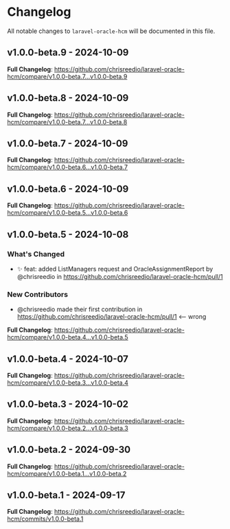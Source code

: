 # Changelog

All notable changes to `laravel-oracle-hcm` will be documented in this file.

## v1.0.0-beta.9 - 2024-10-09

**Full Changelog**: https://github.com/chrisreedio/laravel-oracle-hcm/compare/v1.0.0-beta.7...v1.0.0-beta.9

## v1.0.0-beta.8 - 2024-10-09

**Full Changelog**: https://github.com/chrisreedio/laravel-oracle-hcm/compare/v1.0.0-beta.7...v1.0.0-beta.8

## v1.0.0-beta.7 - 2024-10-09

**Full Changelog**: https://github.com/chrisreedio/laravel-oracle-hcm/compare/v1.0.0-beta.6...v1.0.0-beta.7

## v1.0.0-beta.6 - 2024-10-09

**Full Changelog**: https://github.com/chrisreedio/laravel-oracle-hcm/compare/v1.0.0-beta.5...v1.0.0-beta.6

## v1.0.0-beta.5 - 2024-10-08

### What's Changed

* ✨ feat: added ListManagers request and OracleAssignmentReport by @chrisreedio in https://github.com/chrisreedio/laravel-oracle-hcm/pull/1

### New Contributors

* @chrisreedio made their first contribution in https://github.com/chrisreedio/laravel-oracle-hcm/pull/1 <-- wrong

**Full Changelog**: https://github.com/chrisreedio/laravel-oracle-hcm/compare/v1.0.0-beta.4...v1.0.0-beta.5

## v1.0.0-beta.4 - 2024-10-07

**Full Changelog**: https://github.com/chrisreedio/laravel-oracle-hcm/compare/v1.0.0-beta.3...v1.0.0-beta.4

## v1.0.0-beta.3 - 2024-10-02

**Full Changelog**: https://github.com/chrisreedio/laravel-oracle-hcm/compare/v1.0.0-beta.2...v1.0.0-beta.3

## v1.0.0-beta.2 - 2024-09-30

**Full Changelog**: https://github.com/chrisreedio/laravel-oracle-hcm/compare/v1.0.0-beta.1...v1.0.0-beta.2

## v1.0.0-beta.1 - 2024-09-17

**Full Changelog**: https://github.com/chrisreedio/laravel-oracle-hcm/commits/v1.0.0-beta.1
